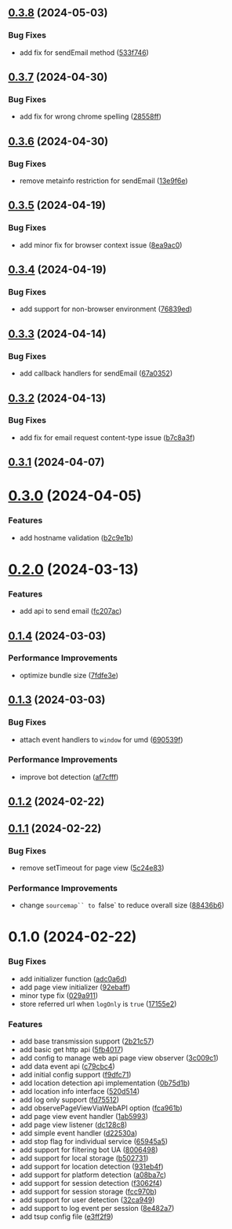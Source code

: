 

## [0.3.8](https://github.com/bloomscorp/bloomsight.js/compare/v0.3.7...v0.3.8) (2024-05-03)


### Bug Fixes

* add fix for sendEmail method ([533f746](https://github.com/bloomscorp/bloomsight.js/commit/533f746bd5e5c217715ee95f37638635a49c30b7))

## [0.3.7](https://github.com/bloomscorp/bloomsight.js/compare/v0.3.6...v0.3.7) (2024-04-30)


### Bug Fixes

* add fix for wrong chrome spelling ([28558ff](https://github.com/bloomscorp/bloomsight.js/commit/28558ff25edd91ad53df15c75cb8f63626c1fbba))

## [0.3.6](https://github.com/bloomscorp/bloomsight.js/compare/v0.3.5...v0.3.6) (2024-04-30)


### Bug Fixes

* remove metainfo restriction for sendEmail ([13e9f6e](https://github.com/bloomscorp/bloomsight.js/commit/13e9f6ea9db979177fe9d64cbcc1f0bbf34e3af0))

## [0.3.5](https://github.com/bloomscorp/bloomsight.js/compare/v0.3.4...v0.3.5) (2024-04-19)


### Bug Fixes

* add minor fix for browser context issue ([8ea9ac0](https://github.com/bloomscorp/bloomsight.js/commit/8ea9ac0eb2b27a664ada940d00d246019b839064))

## [0.3.4](https://github.com/bloomscorp/bloomsight.js/compare/v0.3.3...v0.3.4) (2024-04-19)


### Bug Fixes

* add support for non-browser environment ([76839ed](https://github.com/bloomscorp/bloomsight.js/commit/76839ed9648cbe1c95ff0beb71cd414200bcbf3f))

## [0.3.3](https://github.com/bloomscorp/bloomsight.js/compare/v0.3.2...v0.3.3) (2024-04-14)


### Bug Fixes

* add callback handlers for sendEmail ([67a0352](https://github.com/bloomscorp/bloomsight.js/commit/67a0352efdbf713a82d1db31cd15de1374ecf393))

## [0.3.2](https://github.com/bloomscorp/bloomsight.js/compare/v0.3.1...v0.3.2) (2024-04-13)


### Bug Fixes

* add fix for email request content-type issue ([b7c8a3f](https://github.com/bloomscorp/bloomsight.js/commit/b7c8a3f728bf87bcd12b92e68777cc803821096f))

## [0.3.1](https://github.com/bloomscorp/bloomsight.js/compare/v0.3.0...v0.3.1) (2024-04-07)

# [0.3.0](https://github.com/bloomscorp/bloomsight.js/compare/v0.2.0...v0.3.0) (2024-04-05)


### Features

* add hostname validation ([b2c9e1b](https://github.com/bloomscorp/bloomsight.js/commit/b2c9e1b7c930a67c2e802bcfada0d19b72036e2e))

# [0.2.0](https://github.com/bloomscorp/bloomsight.js/compare/v0.1.4...v0.2.0) (2024-03-13)


### Features

* add api to send email ([fc207ac](https://github.com/bloomscorp/bloomsight.js/commit/fc207ac46bcc043bb910df265ade3172f54d558a))

## [0.1.4](https://github.com/bloomscorp/bloomsight.js/compare/v0.1.3...v0.1.4) (2024-03-03)


### Performance Improvements

* optimize bundle size ([7fdfe3e](https://github.com/bloomscorp/bloomsight.js/commit/7fdfe3e08af52c2f08a7f137044976326dde7f75))

## [0.1.3](https://github.com/bloomscorp/bloomsight.js/compare/v0.1.2...v0.1.3) (2024-03-03)


### Bug Fixes

* attach event handlers to `window` for umd ([690539f](https://github.com/bloomscorp/bloomsight.js/commit/690539fb0c36352a85dbbf3737bff4a7d289020a))


### Performance Improvements

* improve bot detection ([af7cfff](https://github.com/bloomscorp/bloomsight.js/commit/af7cfff87ba144d76b674de81a3326391fb5bd47))

## [0.1.2](https://github.com/bloomscorp/bloomsight.js/compare/v0.1.1...v0.1.2) (2024-02-22)

## [0.1.1](https://github.com/bloomscorp/bloomsight.js/compare/v0.1.0...v0.1.1) (2024-02-22)


### Bug Fixes

* remove setTimeout for page view ([5c24e83](https://github.com/bloomscorp/bloomsight.js/commit/5c24e83bf1e5d335256ab590e63c8f0e8bd175fe))


### Performance Improvements

* change `sourcemap`` to `false` to reduce overall size ([88436b6](https://github.com/bloomscorp/bloomsight.js/commit/88436b6adabf75f45cb9259869f25f8bd0fe88fb))

# 0.1.0 (2024-02-22)


### Bug Fixes

* add initializer function ([adc0a6d](https://github.com/bloomscorp/bloomsight.js/commit/adc0a6d142ac87057cf958be8352711e59969fa1))
* add page view initializer ([92ebaff](https://github.com/bloomscorp/bloomsight.js/commit/92ebaffe121996ca6ec9b10b23569c901535ef38))
* minor type fix ([029a911](https://github.com/bloomscorp/bloomsight.js/commit/029a9115a0f6e99eb08485add36e2b75c526b7f0))
* store referred url when `logOnly` is `true` ([17155e2](https://github.com/bloomscorp/bloomsight.js/commit/17155e2c94c629341b6b6734ad6357d7f73a4851))


### Features

* add base transmission support ([2b21c57](https://github.com/bloomscorp/bloomsight.js/commit/2b21c573600783883590086cf13772b9dae1b4f4))
* add basic get http api ([5fb4017](https://github.com/bloomscorp/bloomsight.js/commit/5fb4017dba0a231fff5cba2c5e26126d21dcf206))
* add config to manage web api page view observer ([3c009c1](https://github.com/bloomscorp/bloomsight.js/commit/3c009c1cf67f2458c87924c261365cc06e8fe4f2))
* add data event api ([c79cbc4](https://github.com/bloomscorp/bloomsight.js/commit/c79cbc4a3c2713d67faf90e04fe2dfc18c2774c0))
* add initial config support ([f9dfc71](https://github.com/bloomscorp/bloomsight.js/commit/f9dfc712f41cb506413eca6c9a16b264bc310b9c))
* add location detection api implementation ([0b75d1b](https://github.com/bloomscorp/bloomsight.js/commit/0b75d1b6b722bb53e0914f95a4096104d1d7e06d))
* add location info interface ([520d514](https://github.com/bloomscorp/bloomsight.js/commit/520d514de4402e6b46487495e603c2277dc59af3))
* add log only support ([fd75512](https://github.com/bloomscorp/bloomsight.js/commit/fd755123e13de2bf7dc712eee31fa62db422d831))
* add observePageViewViaWebAPI option ([fca961b](https://github.com/bloomscorp/bloomsight.js/commit/fca961bd33130ff9bcef4c195d4911079d51494f))
* add page view event handler ([1ab5993](https://github.com/bloomscorp/bloomsight.js/commit/1ab59933477ce4227a2da7e4bba38e6ddcf8c337))
* add page view listener ([dc128c8](https://github.com/bloomscorp/bloomsight.js/commit/dc128c8625788a70cc8bccf13e9a70f8d3b4a727))
* add simple event handler ([d22530a](https://github.com/bloomscorp/bloomsight.js/commit/d22530a5b987c0bf4a64cb320b6de38226a879e9))
* add stop flag for individual service ([65945a5](https://github.com/bloomscorp/bloomsight.js/commit/65945a5870c0aa515cd215e68e1c1be989de2e5c))
* add support for filtering bot UA ([8006498](https://github.com/bloomscorp/bloomsight.js/commit/800649845c8728633dbc44e70bf1af6b5175c97a))
* add support for local storage ([b502731](https://github.com/bloomscorp/bloomsight.js/commit/b5027311b19e76652998166fec35391b3882260b))
* add support for location detection ([931eb4f](https://github.com/bloomscorp/bloomsight.js/commit/931eb4f57e3025ab1887cfb8769f0be986511066))
* add support for platform detection ([a08ba7c](https://github.com/bloomscorp/bloomsight.js/commit/a08ba7c013578e3f217aa90f6ab796f644cf8c37))
* add support for session detection ([f3062f4](https://github.com/bloomscorp/bloomsight.js/commit/f3062f4624264e00be633c0f0008aeb02f1a69c6))
* add support for session storage ([fcc970b](https://github.com/bloomscorp/bloomsight.js/commit/fcc970b65e6ce99f712b9798a48651f298817bd0))
* add support for user detection ([32ca949](https://github.com/bloomscorp/bloomsight.js/commit/32ca94933f0c20fa66811dca4425ccf6ae50b88c))
* add support to log event per session ([8e482a7](https://github.com/bloomscorp/bloomsight.js/commit/8e482a78fa03980e2c8d70fdd2a4fd47cce00787))
* add tsup config file ([e3ff2f9](https://github.com/bloomscorp/bloomsight.js/commit/e3ff2f96681fab21264d08feb1c85eb3be5311d9))
